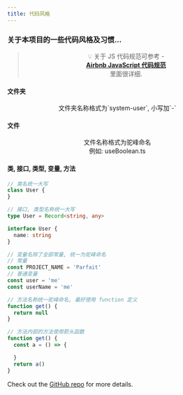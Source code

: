 ```yaml
---
title: 代码风格
---
```


<div class="mt-1/12 text-center">
  <!-- You can use Vue components inside markdown -->
  <div i-carbon-dicom-overlay class="text-4xl -mb-6 m-auto" />
  <h3>关于本项目的一些代码风格及习惯...</h3>
</div>

<blockquote align="center">
<p>💡 关于 JS 代码规范可参考 - <br><a href="https://github.com/BingKui/javascript-zh"><strong>Airbnb JavaScript 代码规范</strong></a><br>里面很详细.</p>
</blockquote>

#### 文件夹
<p align="center">
文件夹名称格式为`system-user`, 小写加`-`
</p>

#### 文件
<p align="center">
文件名称格式为驼峰命名<br>
例如: useBoolean.ts<br>
</p>

#### 类, 接口, 类型, 变量, 方法
```ts
// 类名统一大写
class User {
}

// 接口, 类型名称统一大写
type User = Record<string, any>

interface User {
  name: string
}

// 变量名除了全部常量, 统一为驼峰命名
// 常量
const PROJECT_NAME = 'Parfait'
// 普通变量
const user = 'me'
const userName = 'me'

// 方法名称统一驼峰命名, 最好使用 function 定义
function get() {
  return null
}

// 方法内部的方法使用箭头函数
function get() {
  const a = () => {

  }
  return a()
}
```

Check out the [GitHub repo](https://github.com/dud9/parfait) for more details.

<br>
